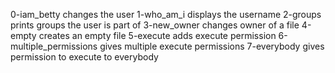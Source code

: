 0-iam_betty changes the user
1-who_am_i displays the username
2-groups prints groups the user is part of
3-new_owner changes owner of a file
4-empty creates an empty file
5-execute adds execute permission
6-multiple_permissions gives multiple execute permissions
7-everybody gives permission to execute to everybody
